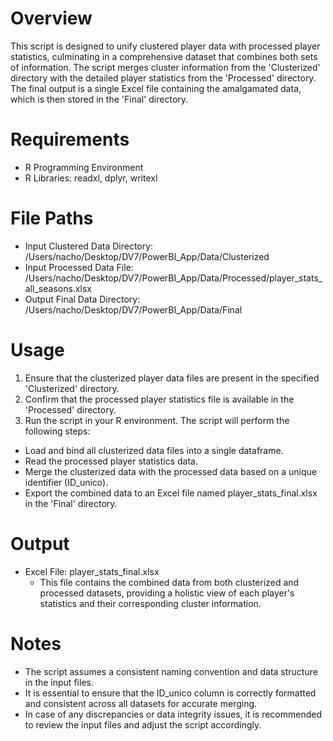 # Overview
This script is designed to unify clustered player data with processed player statistics, culminating in a comprehensive dataset that combines both sets of information. The script merges cluster information from the 'Clusterized' directory with the detailed player statistics from the 'Processed' directory. The final output is a single Excel file containing the amalgamated data, which is then stored in the 'Final' directory.

# Requirements
- R Programming Environment
- R Libraries: readxl, dplyr, writexl

# File Paths
- Input Clustered Data Directory: /Users/nacho/Desktop/DV7/PowerBI_App/Data/Clusterized
- Input Processed Data File: /Users/nacho/Desktop/DV7/PowerBI_App/Data/Processed/player_stats_all_seasons.xlsx
- Output Final Data Directory: /Users/nacho/Desktop/DV7/PowerBI_App/Data/Final

# Usage
1. Ensure that the clusterized player data files are present in the specified 'Clusterized' directory.
2. Confirm that the processed player statistics file is available in the 'Processed' directory.
3. Run the script in your R environment. The script will perform the following steps:
  - Load and bind all clusterized data files into a single dataframe.
  - Read the processed player statistics data.
  - Merge the clusterized data with the processed data based on a unique identifier (ID_unico).
  - Export the combined data to an Excel file named player_stats_final.xlsx in the 'Final' directory.

# Output
- Excel File: player_stats_final.xlsx
  - This file contains the combined data from both clusterized and processed datasets, providing a holistic view of each player's statistics and their corresponding cluster information.

# Notes
- The script assumes a consistent naming convention and data structure in the input files.
- It is essential to ensure that the ID_unico column is correctly formatted and consistent across all datasets for accurate merging.
- In case of any discrepancies or data integrity issues, it is recommended to review the input files and adjust the script accordingly.
